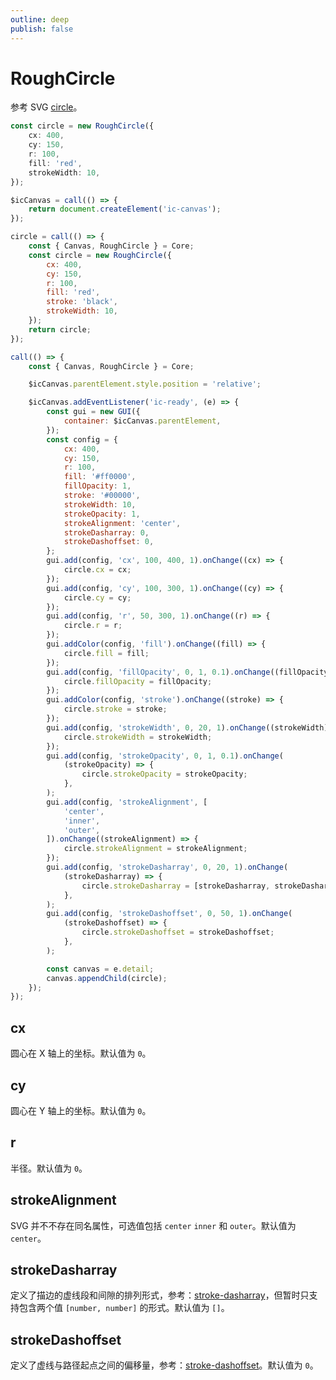 ```yaml
---
outline: deep
publish: false
---
```


# RoughCircle

参考 SVG [circle]。

```ts
const circle = new RoughCircle({
    cx: 400,
    cy: 150,
    r: 100,
    fill: 'red',
    strokeWidth: 10,
});
```

```js eval code=false
$icCanvas = call(() => {
    return document.createElement('ic-canvas');
});
```

```js eval code=false
circle = call(() => {
    const { Canvas, RoughCircle } = Core;
    const circle = new RoughCircle({
        cx: 400,
        cy: 150,
        r: 100,
        fill: 'red',
        stroke: 'black',
        strokeWidth: 10,
    });
    return circle;
});
```

```js eval code=false inspector=false
call(() => {
    const { Canvas, RoughCircle } = Core;

    $icCanvas.parentElement.style.position = 'relative';

    $icCanvas.addEventListener('ic-ready', (e) => {
        const gui = new GUI({
            container: $icCanvas.parentElement,
        });
        const config = {
            cx: 400,
            cy: 150,
            r: 100,
            fill: '#ff0000',
            fillOpacity: 1,
            stroke: '#00000',
            strokeWidth: 10,
            strokeOpacity: 1,
            strokeAlignment: 'center',
            strokeDasharray: 0,
            strokeDashoffset: 0,
        };
        gui.add(config, 'cx', 100, 400, 1).onChange((cx) => {
            circle.cx = cx;
        });
        gui.add(config, 'cy', 100, 300, 1).onChange((cy) => {
            circle.cy = cy;
        });
        gui.add(config, 'r', 50, 300, 1).onChange((r) => {
            circle.r = r;
        });
        gui.addColor(config, 'fill').onChange((fill) => {
            circle.fill = fill;
        });
        gui.add(config, 'fillOpacity', 0, 1, 0.1).onChange((fillOpacity) => {
            circle.fillOpacity = fillOpacity;
        });
        gui.addColor(config, 'stroke').onChange((stroke) => {
            circle.stroke = stroke;
        });
        gui.add(config, 'strokeWidth', 0, 20, 1).onChange((strokeWidth) => {
            circle.strokeWidth = strokeWidth;
        });
        gui.add(config, 'strokeOpacity', 0, 1, 0.1).onChange(
            (strokeOpacity) => {
                circle.strokeOpacity = strokeOpacity;
            },
        );
        gui.add(config, 'strokeAlignment', [
            'center',
            'inner',
            'outer',
        ]).onChange((strokeAlignment) => {
            circle.strokeAlignment = strokeAlignment;
        });
        gui.add(config, 'strokeDasharray', 0, 20, 1).onChange(
            (strokeDasharray) => {
                circle.strokeDasharray = [strokeDasharray, strokeDasharray];
            },
        );
        gui.add(config, 'strokeDashoffset', 0, 50, 1).onChange(
            (strokeDashoffset) => {
                circle.strokeDashoffset = strokeDashoffset;
            },
        );

        const canvas = e.detail;
        canvas.appendChild(circle);
    });
});
```

## cx

圆心在 X 轴上的坐标。默认值为 `0`。

## cy

圆心在 Y 轴上的坐标。默认值为 `0`。

## r

半径。默认值为 `0`。

## strokeAlignment

SVG 并不不存在同名属性，可选值包括 `center` `inner` 和 `outer`。默认值为 `center`。

## strokeDasharray

定义了描边的虚线段和间隙的排列形式，参考：[stroke-dasharray]，但暂时只支持包含两个值 `[number, number]` 的形式。默认值为 `[]`。

## strokeDashoffset

定义了虚线与路径起点之间的偏移量，参考：[stroke-dashoffset]。默认值为 `0`。

[circle]: https://developer.mozilla.org/en-US/docs/Web/SVG/Element/circle
[stroke-dashoffset]: https://developer.mozilla.org/zh-CN/docs/Web/SVG/Attribute/stroke-dashoffset
[stroke-dasharray]: https://developer.mozilla.org/zh-CN/docs/Web/SVG/Attribute/stroke-dasharray
